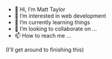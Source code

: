 - 👋 Hi, I’m Matt Taylor
- 👀 I’m interested in web development
- 🌱 I’m currently learning things
- 💞️ I’m looking to collaborate on ...
- 📫 How to reach me ...

(I'll get around to finishing this)
